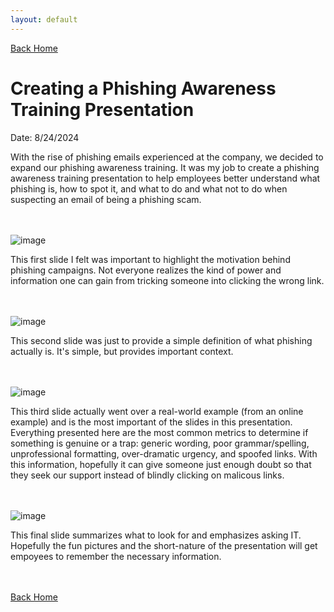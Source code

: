 ```yaml
---
layout: default
---
```


[Back Home](./index.md)

# Creating a Phishing Awareness Training Presentation

Date: 8/24/2024

With the rise of phishing emails experienced at the company, we decided to expand our phishing awareness training. It was my job to create a phishing awareness training presentation to help employees better understand what phishing is, how to spot it, and what to do and what not to do when suspecting an email of being a phishing scam.

<br/><br/>
![image](https://github.com/user-attachments/assets/b5933cda-08a3-4586-b374-524ada99df5b)

This first slide I felt was important to highlight the motivation behind phishing campaigns. Not everyone realizes the kind of power and information one can gain from tricking someone into clicking the wrong link.

<br/><br/>
![image](https://github.com/user-attachments/assets/ecc262dc-e58a-4081-a624-eecb4b142fae)

This second slide was just to provide a simple definition of what phishing actually is. It's simple, but provides important context.

<br/><br/>
![image](https://github.com/user-attachments/assets/767a8948-5dd6-4ce1-961f-26d182678359)

This third slide actually went over a real-world example (from an online example) and is the most important of the slides in this presentation. Everything presented here are the most common metrics to determine if something is genuine or a trap: generic wording, poor grammar/spelling, unprofessional formatting, over-dramatic urgency, and spoofed links. With this information, hopefully it can give someone just enough doubt so that they seek our support instead of blindly clicking on malicous links.

<br/><br/>
![image](https://github.com/user-attachments/assets/75a5d68a-3ed2-4754-b2a9-26cb200b0569)

This final slide summarizes what to look for and emphasizes asking IT. Hopefully the fun pictures and the short-nature of the presentation will get empoyees to remember the necessary information.


<br/><br/>
[Back Home](./index.md)
